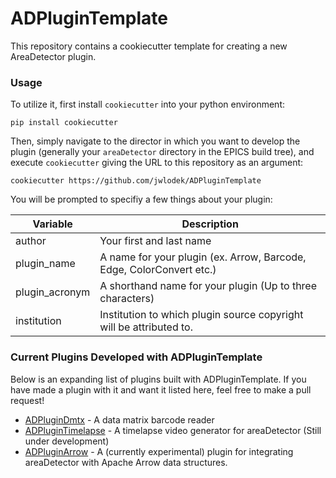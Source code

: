 # ADPluginTemplate

This repository contains a cookiecutter template for creating a new AreaDetector plugin.

### Usage

To utilize it, first install `cookiecutter` into your python environment:

```
pip install cookiecutter
```

Then, simply navigate to the director in which you want to develop the plugin (generally your `areaDetector` directory in the EPICS build tree), and execute `cookiecutter` giving the URL to this repository as an argument:

```
cookiecutter https://github.com/jwlodek/ADPluginTemplate
```

You will be prompted to specifiy a few things about your plugin:

Variable | Description
-----|---------------
author | Your first and last name
plugin_name | A name for your plugin (ex. Arrow, Barcode, Edge, ColorConvert etc.)
plugin_acronym | A shorthand name for your plugin (Up to three characters)
institution | Institution to which plugin source copyright will be attributed to.

### Current Plugins Developed with ADPluginTemplate

Below is an expanding list of plugins built with ADPluginTemplate. If you have made a plugin with it and want it listed here, feel free to make a pull request!

* [ADPluginDmtx](https://github.com/jwlodek/ADPluginDmtx) - A data matrix barcode reader
* [ADPluginTimelapse](https://github.com/epicsNSLS2-areaDetector/ADPluginTimelapse) - A timelapse video generator for areaDetector (Still under development)
* [ADPluginArrow](https://github.com/NSLS2/ADPluginArrow) - A (currently experimental) plugin for integrating areaDetector with Apache Arrow data structures.
